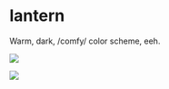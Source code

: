 # lantern

Warm, dark, /comfy/ color scheme, eeh.

![](../assets/screen.png?raw=true)

![](../assets/colorview.png?raw=true)
